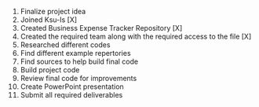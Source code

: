 1. Finalize project idea
2. Joined Ksu-Is [X]
3. Created Business Expense Tracker Repository [X]
4. Created the required team along with the required access to the file [X]
5. Researched different codes
6. Find different example repertories
7. Find sources to help build final code
8. Build project code
9. Review final code for improvements
10. Create PowerPoint presentation
11. Submit all required deliverables
